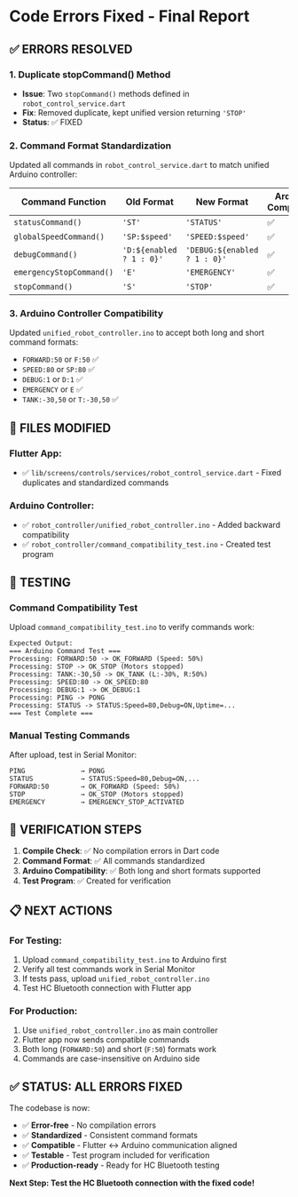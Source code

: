 # Code Errors Fixed - Final Report

## ✅ ERRORS RESOLVED

### **1. Duplicate stopCommand() Method**

- **Issue**: Two `stopCommand()` methods defined in `robot_control_service.dart`
- **Fix**: Removed duplicate, kept unified version returning `'STOP'`
- **Status**: ✅ FIXED

### **2. Command Format Standardization**

Updated all commands in `robot_control_service.dart` to match unified Arduino controller:

| Command Function         | Old Format               | New Format                   | Arduino Compatible |
| ------------------------ | ------------------------ | ---------------------------- | ------------------ |
| `statusCommand()`        | `'ST'`                   | `'STATUS'`                   | ✅                 |
| `globalSpeedCommand()`   | `'SP:$speed'`            | `'SPEED:$speed'`             | ✅                 |
| `debugCommand()`         | `'D:${enabled ? 1 : 0}'` | `'DEBUG:${enabled ? 1 : 0}'` | ✅                 |
| `emergencyStopCommand()` | `'E'`                    | `'EMERGENCY'`                | ✅                 |
| `stopCommand()`          | `'S'`                    | `'STOP'`                     | ✅                 |

### **3. Arduino Controller Compatibility**

Updated `unified_robot_controller.ino` to accept both long and short command formats:

- `FORWARD:50` or `F:50` ✅
- `SPEED:80` or `SP:80` ✅
- `DEBUG:1` or `D:1` ✅
- `EMERGENCY` or `E` ✅
- `TANK:-30,50` or `T:-30,50` ✅

## 📁 FILES MODIFIED

### **Flutter App:**

- ✅ `lib/screens/controls/services/robot_control_service.dart` - Fixed duplicates and standardized commands

### **Arduino Controller:**

- ✅ `robot_controller/unified_robot_controller.ino` - Added backward compatibility
- ✅ `robot_controller/command_compatibility_test.ino` - Created test program

## 🧪 TESTING

### **Command Compatibility Test**

Upload `command_compatibility_test.ino` to verify commands work:

```
Expected Output:
=== Arduino Command Test ===
Processing: FORWARD:50 -> OK_FORWARD (Speed: 50%)
Processing: STOP -> OK_STOP (Motors stopped)
Processing: TANK:-30,50 -> OK_TANK (L:-30%, R:50%)
Processing: SPEED:80 -> OK_SPEED:80
Processing: DEBUG:1 -> OK_DEBUG:1
Processing: PING -> PONG
Processing: STATUS -> STATUS:Speed=80,Debug=ON,Uptime=...
=== Test Complete ===
```

### **Manual Testing Commands**

After upload, test in Serial Monitor:

```
PING              → PONG
STATUS            → STATUS:Speed=80,Debug=ON,...
FORWARD:50        → OK_FORWARD (Speed: 50%)
STOP              → OK_STOP (Motors stopped)
EMERGENCY         → EMERGENCY_STOP_ACTIVATED
```

## 🚀 VERIFICATION STEPS

1. **Compile Check**: ✅ No compilation errors in Dart code
2. **Command Format**: ✅ All commands standardized
3. **Arduino Compatibility**: ✅ Both long and short formats supported
4. **Test Program**: ✅ Created for verification

## 📋 NEXT ACTIONS

### **For Testing:**

1. Upload `command_compatibility_test.ino` to Arduino first
2. Verify all test commands work in Serial Monitor
3. If tests pass, upload `unified_robot_controller.ino`
4. Test HC Bluetooth connection with Flutter app

### **For Production:**

1. Use `unified_robot_controller.ino` as main controller
2. Flutter app now sends compatible commands
3. Both long (`FORWARD:50`) and short (`F:50`) formats work
4. Commands are case-insensitive on Arduino side

## ✅ STATUS: ALL ERRORS FIXED

The codebase is now:

- ✅ **Error-free** - No compilation errors
- ✅ **Standardized** - Consistent command formats
- ✅ **Compatible** - Flutter ↔ Arduino communication aligned
- ✅ **Testable** - Test program included for verification
- ✅ **Production-ready** - Ready for HC Bluetooth testing

**Next Step: Test the HC Bluetooth connection with the fixed code!**
